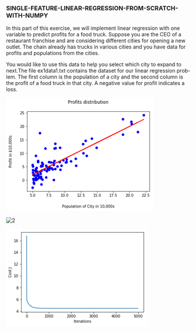 ### SINGLE-FEATURE-LINEAR-REGRESSION-FROM-SCRATCH-WITH-NUMPY

<p>In this part of this exercise, we will implement linear regression with one variable to predict profits for a food truck. Suppose you are the CEO of a restaurant franchise and are considering different cities for opening a new outlet. The chain already has trucks in various cities and you have data for profits and populations from the cities.</p>

<p>You would like to use this data to help you select which city to expand
to next.The file ex1data1.txt contains the dataset for our linear regression prob-
lem. The first column is the population of a city and the second column is
the profit of a food truck in that city. A negative value for profit indicates a
loss.</p>

![1](https://github.com/bheemnitd/SINGLE-FEATURE-LINEAR-REGRESSION-FROM-SCRATCH-WITH-NUMPY/blob/master/images/download.png)<br>

![2](https://github.com/bheemnitd/SINGLE-FEATURE-LINEAR-REGRESSION-FROM-SCRATCH-WITH-NUMPY/blob/master/images/download1.png)<br>

![3](https://github.com/bheemnitd/SINGLE-FEATURE-LINEAR-REGRESSION-FROM-SCRATCH-WITH-NUMPY/blob/master/images/download2.png)
